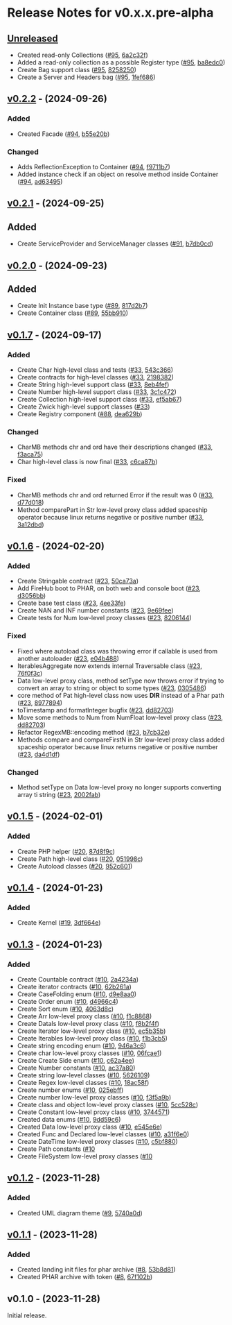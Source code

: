 # Release Notes for v0.x.x.pre-alpha

## [Unreleased](https://github.com/The-FireHub-Project/Core/compare/v0.2.2...develop-pre-alpha-m2)

- Created read-only Collections ([#95](https://github.com/The-FireHub-Project/Core/issues/95), [6a2c32f](https://github.com/The-FireHub-Project/Core/pull/91/commits/6a2c32f))
- Added a read-only collection as a possible Register type ([#95](https://github.com/The-FireHub-Project/Core/issues/95), [ba8edc0](https://github.com/The-FireHub-Project/Core/pull/91/commits/ba8edc0))
- Create Bag support class ([#95](https://github.com/The-FireHub-Project/Core/issues/95), [8258250](https://github.com/The-FireHub-Project/Core/pull/91/commits/8258250))
- Create a Server and Headers bag ([#95](https://github.com/The-FireHub-Project/Core/issues/95), [1fef686](https://github.com/The-FireHub-Project/Core/pull/91/commits/1fef686))

## [v0.2.2](https://github.com/The-FireHub-Project/Core/compare/v0.2.1...v0.2.2) - (2024-09-26)

### Added
- Created Facade ([#94](https://github.com/The-FireHub-Project/Core/issues/94), [b55e20b](https://github.com/The-FireHub-Project/Core/pull/91/commits/b55e20b))

### Changed
- Adds ReflectionException to Container ([#94](https://github.com/The-FireHub-Project/Core/issues/94), [f9711b7](https://github.com/The-FireHub-Project/Core/pull/91/commits/f9711b7))
- Added instance check if an object on resolve method inside Container ([#94](https://github.com/The-FireHub-Project/Core/issues/94), [ad63495](https://github.com/The-FireHub-Project/Core/pull/91/commits/ad63495))

## [v0.2.1](https://github.com/The-FireHub-Project/Core/compare/v0.2.0...v0.2.1) - (2024-09-25)

## Added
- Create ServiceProvider and ServiceManager classes ([#91](https://github.com/The-FireHub-Project/Core/issues/91), [b7db0cd](https://github.com/The-FireHub-Project/Core/pull/91/commits/b7db0cd))

## [v0.2.0](https://github.com/The-FireHub-Project/Core/compare/v0.1.7...v0.2.0) - (2024-09-23)

## Added
- Create Init Instance base type ([#89](https://github.com/The-FireHub-Project/Core/issues/89), [817d2b7](https://github.com/The-FireHub-Project/Core/pull/7/commits/817d2b7))
- Create Container class ([#89](https://github.com/The-FireHub-Project/Core/issues/89), [55bb910](https://github.com/The-FireHub-Project/Core/pull/7/commits/55bb910))

## [v0.1.7](https://github.com/The-FireHub-Project/Core/compare/v0.1.6...v0.1.7) - (2024-09-17)

### Added
- Create Char high-level class and tests ([#33](https://github.com/The-FireHub-Project/Core/issues/33), [543c366](https://github.com/The-FireHub-Project/Core/pull/7/commits/543c366))
- Create contracts for high-level classes ([#33](https://github.com/The-FireHub-Project/Core/issues/33), [2198382](https://github.com/The-FireHub-Project/Core/pull/7/commits/2198382))
- Create String high-level support class ([#33](https://github.com/The-FireHub-Project/Core/issues/33), [8eb4fef](https://github.com/The-FireHub-Project/Core/pull/7/commits/8eb4fef))
- Create Number high-level support class ([#33](https://github.com/The-FireHub-Project/Core/issues/33), [3c1c472](https://github.com/The-FireHub-Project/Core/pull/7/commits/3c1c472))
- Create Collection high-level support class ([#33](https://github.com/The-FireHub-Project/Core/issues/33), [ef5ab67](https://github.com/The-FireHub-Project/Core/pull/7/commits/ef5ab67))
- Create Zwick high-level support classes ([#33](https://github.com/The-FireHub-Project/Core/issues/33))
- Create Registry component ([#88](https://github.com/The-FireHub-Project/Core/issues/88), [dea629b](https://github.com/The-FireHub-Project/Core/pull/7/commits/dea629b))

### Changed
- CharMB methods chr and ord have their descriptions changed ([#33](https://github.com/The-FireHub-Project/Core/issues/33), [f3aca75](https://github.com/The-FireHub-Project/Core/pull/7/commits/f3aca75))
- Char high-level class is now final ([#33](https://github.com/The-FireHub-Project/Core/issues/33), [c6ca87b](https://github.com/The-FireHub-Project/Core/pull/7/commits/c6ca87b))

### Fixed
- CharMB methods chr and ord returned Error if the result was 0 ([#33](https://github.com/The-FireHub-Project/Core/issues/33), [d77d018](https://github.com/The-FireHub-Project/Core/pull/7/commits/d77d018))
- Method comparePart in Str low-level proxy class added spaceship operator because linux returns negative or positive number ([#33](https://github.com/The-FireHub-Project/Core/issues/33), [3a12dbd](https://github.com/The-FireHub-Project/Core/pull/7/commits/3a12dbd))

## [v0.1.6](https://github.com/The-FireHub-Project/Core/compare/v0.1.5...v0.1.5) - (2024-02-20)

### Added
- Create Stringable contract ([#23](https://github.com/The-FireHub-Project/Core/issues/23), [50ca73a](https://github.com/The-FireHub-Project/Core/pull/7/commits/50ca73a))
- Add FireHub boot to PHAR, on both web and console boot ([#23](https://github.com/The-FireHub-Project/Core/issues/23), [d3056bb](https://github.com/The-FireHub-Project/Core/pull/7/commits/d3056bb))
- Create base test class ([#23](https://github.com/The-FireHub-Project/Core/issues/23), [4ee33fe](https://github.com/The-FireHub-Project/Core/pull/7/commits/4ee33fe))
- Create NAN and INF number constants ([#23](https://github.com/The-FireHub-Project/Core/issues/23), [9e69fee](https://github.com/The-FireHub-Project/Core/pull/7/commits/9e69fee))
- Create tests for Num low-level proxy classes ([#23](https://github.com/The-FireHub-Project/Core/issues/23), [8206144](https://github.com/The-FireHub-Project/Core/pull/7/commits/8206144))

### Fixed
- Fixed where autoload class was throwing error if callable is used from another autoloader ([#23](https://github.com/The-FireHub-Project/Core/issues/23), [e04b488](https://github.com/The-FireHub-Project/Core/pull/7/commits/e04b488))
- IterablesAggregate now extends internal Traversable class ([#23](https://github.com/The-FireHub-Project/Core/issues/23), [76f0f3c](https://github.com/The-FireHub-Project/Core/pull/7/commits/76f0f3c))
- Data low-level proxy class, method setType now throws error if trying to convert an array to string or object to some types ([#23](https://github.com/The-FireHub-Project/Core/issues/23), [0305486](https://github.com/The-FireHub-Project/Core/pull/7/commits/0305486))
- core method of Pat high-level class now uses __DIR__ instead of a Phar path ([#23](https://github.com/The-FireHub-Project/Core/issues/23), [8977894](https://github.com/The-FireHub-Project/Core/pull/7/commits/8977894))
- toTimestamp and formatInteger bugfix ([#23](https://github.com/The-FireHub-Project/Core/issues/23), [dd82703](https://github.com/The-FireHub-Project/Core/pull/7/commits/dd82703))
- Move some methods to Num from NumFloat low-level proxy class ([#23](https://github.com/The-FireHub-Project/Core/issues/23), [dd82703](https://github.com/The-FireHub-Project/Core/pull/7/commits/dd82703))
- Refactor RegexMB::encoding method ([#23](https://github.com/The-FireHub-Project/Core/issues/23), [b7cb32e](https://github.com/The-FireHub-Project/Core/pull/7/commits/b7cb32e))
- Methods compare and compareFirstN in Str low-level proxy class added spaceship operator because linux returns negative or positive number ([#23](https://github.com/The-FireHub-Project/Core/issues/23), [da4d1df](https://github.com/The-FireHub-Project/Core/pull/7/commits/da4d1df))

### Changed
- Method setType on Data low-level proxy no longer supports converting array ti string ([#23](https://github.com/The-FireHub-Project/Core/issues/23), [2002fab](https://github.com/The-FireHub-Project/Core/pull/7/commits/2002fab))

## [v0.1.5](https://github.com/The-FireHub-Project/Core/compare/v0.1.4...v0.1.5) - (2024-02-01)

### Added
- Create PHP helper ([#20](https://github.com/The-FireHub-Project/Core/issues/20), [87d8f9c](https://github.com/The-FireHub-Project/Core/pull/7/commits/87d8f9c))
- Create Path high-level class ([#20](https://github.com/The-FireHub-Project/Core/issues/20), [051998c](https://github.com/The-FireHub-Project/Core/pull/7/commits/051998c))
- Create Autoload classes ([#20](https://github.com/The-FireHub-Project/Core/issues/20), [952c601](https://github.com/The-FireHub-Project/Core/pull/7/commits/952c601))

## [v0.1.4](https://github.com/The-FireHub-Project/Core/compare/v0.1.3...v0.1.4) - (2024-01-23)

### Added
- Create Kernel ([#19](https://github.com/The-FireHub-Project/Core/issues/19), [3df664e](https://github.com/The-FireHub-Project/Core/pull/7/commits/3df664e))

## [v0.1.3](https://github.com/The-FireHub-Project/Core/compare/v0.1.2...v0.1.3) - (2024-01-23)

### Added
- Create Countable contract ([#10](https://github.com/The-FireHub-Project/Core/issues/10), [2a4234a](https://github.com/The-FireHub-Project/Core/pull/7/commits/2a4234a))
- Create iterator contracts ([#10](https://github.com/The-FireHub-Project/Core/issues/10), [62b261a](https://github.com/The-FireHub-Project/Core/pull/7/commits/62b261a))
- Create CaseFolding enum ([#10](https://github.com/The-FireHub-Project/Core/issues/10), [d9e8aa0](https://github.com/The-FireHub-Project/Core/pull/7/commits/d9e8aa0))
- Create Order enum ([#10](https://github.com/The-FireHub-Project/Core/issues/10), [d4966c4](https://github.com/The-FireHub-Project/Core/pull/7/commits/d4966c4))
- Create Sort enum ([#10](https://github.com/The-FireHub-Project/Core/issues/10), [4063d8c](https://github.com/The-FireHub-Project/Core/pull/7/commits/4063d8c))
- Create Arr low-level proxy class ([#10](https://github.com/The-FireHub-Project/Core/issues/10), [f1c8868](https://github.com/The-FireHub-Project/Core/pull/7/commits/f1c8868))
- Create DataIs low-level proxy class ([#10](https://github.com/The-FireHub-Project/Core/issues/10), [f8b2f4f](https://github.com/The-FireHub-Project/Core/pull/7/commits/f8b2f4f))
- Create Iterator low-level proxy class ([#10](https://github.com/The-FireHub-Project/Core/issues/10), [ec5b35b](https://github.com/The-FireHub-Project/Core/pull/7/commits/ec5b35b))
- Create Iterables low-level proxy class ([#10](https://github.com/The-FireHub-Project/Core/issues/10), [f1b3cb5](https://github.com/The-FireHub-Project/Core/pull/7/commits/f1b3cb5))
- Create string encoding enum ([#10](https://github.com/The-FireHub-Project/Core/issues/10), [946a3c6](https://github.com/The-FireHub-Project/Core/pull/7/commits/946a3c6))
- Create char low-level proxy classes ([#10](https://github.com/The-FireHub-Project/Core/issues/10), [06fcae1](https://github.com/The-FireHub-Project/Core/pull/7/commits/06fcae1))
- Create Create Side enum ([#10](https://github.com/The-FireHub-Project/Core/issues/10), [c62a4ee](https://github.com/The-FireHub-Project/Core/pull/7/commits/c62a4ee))
- Create Number constants ([#10](https://github.com/The-FireHub-Project/Core/issues/10), [ac37a80](https://github.com/The-FireHub-Project/Core/pull/7/commits/ac37a80))
- Create string low-level classes ([#10](https://github.com/The-FireHub-Project/Core/issues/10), [5626109](https://github.com/The-FireHub-Project/Core/pull/7/commits/5626109))
- Create Regex low-level classes ([#10](https://github.com/The-FireHub-Project/Core/issues/10), [18ac58f](https://github.com/The-FireHub-Project/Core/pull/7/commits/18ac58f))
- Create number enums ([#10](https://github.com/The-FireHub-Project/Core/issues/10), [025ebff](https://github.com/The-FireHub-Project/Core/pull/7/commits/025ebff))
- Create number low-level proxy classes ([#10](https://github.com/The-FireHub-Project/Core/issues/10), [f3f5a9b](https://github.com/The-FireHub-Project/Core/pull/7/commits/f3f5a9b))
- Create class and object low-level proxy classes ([#10](https://github.com/The-FireHub-Project/Core/issues/10), [5cc528c](https://github.com/The-FireHub-Project/Core/pull/7/commits/5cc528c))
- Create Constant low-level proxy class ([#10](https://github.com/The-FireHub-Project/Core/issues/10), [3744571](https://github.com/The-FireHub-Project/Core/pull/7/commits/3744571))
- Created data enums ([#10](https://github.com/The-FireHub-Project/Core/issues/10), [9dd59c6](https://github.com/The-FireHub-Project/Core/pull/7/commits/9dd59c6))
- Created Data low-level proxy class ([#10](https://github.com/The-FireHub-Project/Core/issues/10), [e545e6e](https://github.com/The-FireHub-Project/Core/pull/7/commits/e545e6e))
- Created Func and Declared low-level classes ([#10](https://github.com/The-FireHub-Project/Core/issues/10), [a31f6e0](https://github.com/The-FireHub-Project/Core/pull/7/commits/a31f6e0))
- Create DateTime low-level proxy classes ([#10](https://github.com/The-FireHub-Project/Core/issues/10), [c5bf880](https://github.com/The-FireHub-Project/Core/pull/7/commits/c5bf880))
- Create Path constants ([#10](c5bf880](https://github.com/The-FireHub-Project/Core/pull/7/commits/c5bf880))
- Create FileSystem low-level proxy classes ([#10](3b8b7ce](https://github.com/The-FireHub-Project/Core/pull/7/commits/3b8b7ce))

## [v0.1.2](https://github.com/The-FireHub-Project/Core/compare/v0.1.1...v0.1.2) - (2023-11-28)

### Added
- Created UML diagram theme ([#9](https://github.com/The-FireHub-Project/Core/issues/9), [5740a0d](https://github.com/The-FireHub-Project/Core/pull/7/commits/5740a0d))

## [v0.1.1](https://github.com/The-FireHub-Project/Core/compare/v0.1.0...v0.1.1) - (2023-11-28)

### Added
- Created landing init files for phar archive ([#8](https://github.com/The-FireHub-Project/Core/issues/8), [53b8d81](https://github.com/The-FireHub-Project/Core/pull/7/commits/53b8d81))
- Created PHAR archive with token ([#8](https://github.com/The-FireHub-Project/Core/issues/8), [67f102b](https://github.com/The-FireHub-Project/Core/pull/7/commits/67f102b))

## v0.1.0 - (2023-11-28)

Initial release.